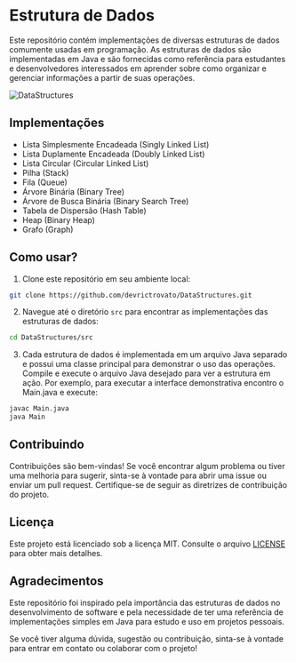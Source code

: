 # Estrutura de Dados

Este repositório contém implementações de diversas estruturas de dados comumente usadas em programação. As estruturas de dados são implementadas em Java e são fornecidas como referência para estudantes e desenvolvedores interessados em aprender sobre como organizar e gerenciar informações a partir de suas operações.

![DataStructures](https://github.com/devrictrovato/DataStructures/assets/66500781/22e05efa-26c0-4ae0-a001-223f51b0eb50)

## Implementações
* Lista Simplesmente Encadeada (Singly Linked List)
* Lista Duplamente Encadeada (Doubly Linked List)
* Lista Circular (Circular Linked List)
* Pilha (Stack)
* Fila (Queue)
* Árvore Binária (Binary Tree)
* Árvore de Busca Binária (Binary Search Tree)
* Tabela de Dispersão (Hash Table)
* Heap (Binary Heap)
* Grafo (Graph)

## Como usar?

1. Clone este repositório em seu ambiente local:

```bash
git clone https://github.com/devrictrovato/DataStructures.git
```

2. Navegue até o diretório `src` para encontrar as implementações das estruturas de dados:

```bash
cd DataStructures/src
```

3. Cada estrutura de dados é implementada em um arquivo Java separado e possui uma classe principal para demonstrar o uso das operações. Compile e execute o arquivo Java desejado para ver a estrutura em ação. Por exemplo, para executar a interface demonstrativa encontro o Main.java e execute:

```bash
javac Main.java
java Main
```

## Contribuindo

Contribuições são bem-vindas! Se você encontrar algum problema ou tiver uma melhoria para sugerir, sinta-se à vontade para abrir uma issue ou enviar um pull request. Certifique-se de seguir as diretrizes de contribuição do projeto.

## Licença

Este projeto está licenciado sob a licença MIT. Consulte o arquivo [LICENSE](https://github.com/devrictrovato/DataStructures/blob/master/LICENSE) para obter mais detalhes.

## Agradecimentos

Este repositório foi inspirado pela importância das estruturas de dados no desenvolvimento de software e pela necessidade de ter uma referência de implementações simples em Java para estudo e uso em projetos pessoais.

Se você tiver alguma dúvida, sugestão ou contribuição, sinta-se à vontade para entrar em contato ou colaborar com o projeto!
